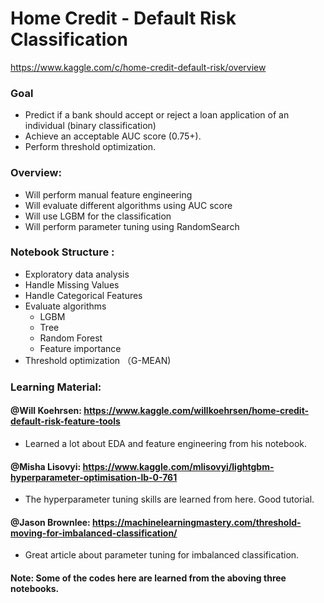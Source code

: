 
# Home Credit - Default Risk Classification 
https://www.kaggle.com/c/home-credit-default-risk/overview

### Goal  
   - Predict if a bank should accept or reject a loan application of an individual (binary classification)
   - Achieve an acceptable AUC score (0.75+).
   - Perform threshold optimization. 


### Overview:  
   - Will perform manual feature engineering
   - Will evaluate different algorithms using AUC score
   - Will use LGBM for the classification
   - Will perform parameter tuning using RandomSearch
 
### Notebook Structure :
    
 - Exploratory data analysis
 - Handle Missing Values
 - Handle Categorical Features
 - Evaluate algorithms  
    - LGBM
    - Tree
    - Random Forest
   - Feature importance
 - Threshold optimization （G-MEAN)
 
### Learning Material: 
 
#### @Will Koehrsen: https://www.kaggle.com/willkoehrsen/home-credit-default-risk-feature-tools
- Learned a lot about EDA and feature engineering from his notebook.

#### @Misha Lisovyi: https://www.kaggle.com/mlisovyi/lightgbm-hyperparameter-optimisation-lb-0-761
- The hyperparameter tuning skills are learned from here. Good tutorial.

#### @Jason Brownlee: https://machinelearningmastery.com/threshold-moving-for-imbalanced-classification/
- Great article about parameter tuning for imbalanced classification.

#### Note: Some of the codes here are learned from the aboving three notebooks.
